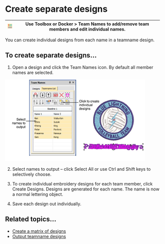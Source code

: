 # Create separate designs

| ![TeamNames00080.png](assets/TeamNames00080.png) | Use Toolbox or Docker > Team Names to add/remove team members and edit individual names. |
| ------------------------------------------------ | ---------------------------------------------------------------------------------------- |

You can create individual designs from each name in a teamname design.

## To create separate designs...

1. Open a design and click the Team Names icon. By default all member names are selected.

![lettering_names00081.png](assets/lettering_names00081.png)

2. Select names to output – click Select All or use Ctrl and Shift keys to selectively choose.

3. To create individual embroidery designs for each team member, click Create Designs. Designs are generated for each name. The name is now a normal lettering object.

4. Save each design out individually.

## Related topics...

- [Create a matrix of designs](Create_a_matrix_of_designs)
- [Output teamname designs](Output_teamname_designs)

